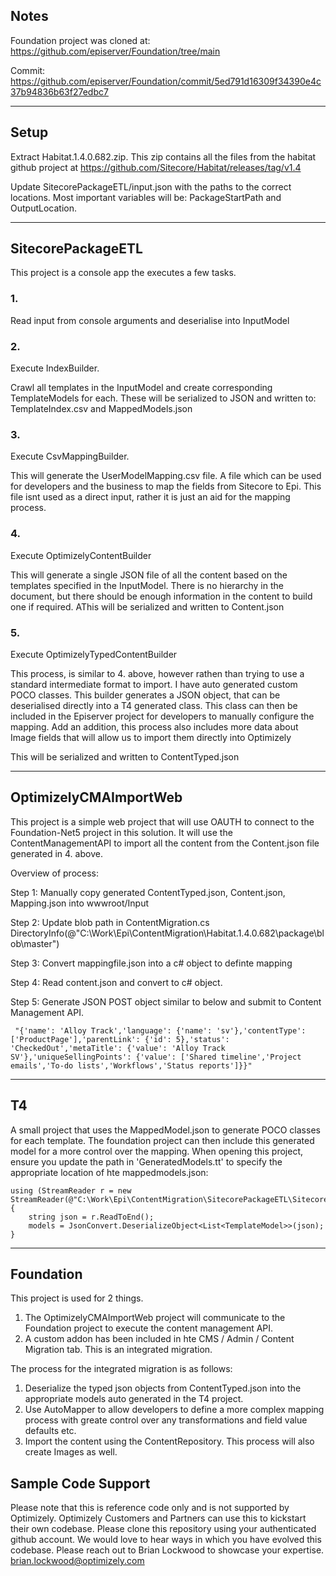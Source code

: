 

## Notes
Foundation project was cloned at: 
https://github.com/episerver/Foundation/tree/main

Commit: https://github.com/episerver/Foundation/commit/5ed791d16309f34390e4c37b94836b63f27edbc7

---

## Setup
Extract Habitat.1.4.0.682.zip.
This zip contains all the files from the habitat github project at https://github.com/Sitecore/Habitat/releases/tag/v1.4


Update SitecorePackageETL/input.json with the paths to the correct locations. Most important variables will be: PackageStartPath and OutputLocation.

---

## SitecorePackageETL
This project is a console app the executes a few tasks.

### 1. 
Read input from console arguments and deserialise into InputModel

### 2.
Execute IndexBuilder.

Crawl all templates in the InputModel and create corresponding TemplateModels for each.
These will be serialized to JSON and written to: TemplateIndex.csv and MappedModels.json

### 3. 
Execute CsvMappingBuilder.

This will generate the UserModelMapping.csv file. A file which can be used for developers and the business to map the fields from Sitecore to Epi.
This file isnt used as a direct input, rather it is just an aid for the mapping process.

### 4.
Execute OptimizelyContentBuilder

This will generate a single JSON file of all the content based on the templates specified in the InputModel. There is no hierarchy in the document, but there should be enough information in the content to build one if required.
AThis will be serialized and written to Content.json

### 5. 
Execute OptimizelyTypedContentBuilder

This process, is similar to 4. above, however rathen than trying to use a standard intermediate format to import. I have auto generated custom POCO classes. This builder generates a JSON object, that can be deserialised directly into a T4 generated class. This class can then be included in the Episerver project for developers to manually configure the mapping. Add an addition, this process also includes more data about Image fields that will allow us to import them directly into Optimizely

This will be serialized and written to ContentTyped.json

---

## OptimizelyCMAImportWeb
This project is a simple web project that will use OAUTH to connect to the Foundation-Net5 project in this solution.
It will use the ContentManagementAPI to import all the content from the Content.json file generated in 4. above.

Overview of process:

Step 1: Manually copy generated ContentTyped.json, Content.json, Mapping.json into wwwroot/Input


Step 2: Update blob path in ContentMigration.cs
DirectoryInfo(@"C:\Work\Epi\ContentMigration\Habitat.1.4.0.682\package\blob\master")


Step 3: Convert mappingfile.json into a c# object to definte mapping

 
Step 4: Read content.json and convert to c# object.


Step 5: Generate JSON POST object similar to below and submit to Content Management API.

```              
 "{'name': 'Alloy Track','language': {'name': 'sv'},'contentType': ['ProductPage'],'parentLink': {'id': 5},'status': 'CheckedOut','metaTitle': {'value': 'Alloy Track SV'},'uniqueSellingPoints': {'value': ['Shared timeline','Project emails','To-do lists','Workflows','Status reports']}}"
 ```

 ---

## T4
A small project that uses the MappedModel.json to generate POCO classes for each template.
The foundation project can then include this generated model for a more control over the mapping.
When opening this project, ensure you update the path in 'GeneratedModels.tt' to specify the appropriate location of hte mappedmodels.json:

```
using (StreamReader r = new StreamReader(@"C:\Work\Epi\ContentMigration\SitecorePackageETL\SitecorePackageETL\SitecorePackageETL\Output\MappedModels.json"))
{
    string json = r.ReadToEnd();
    models = JsonConvert.DeserializeObject<List<TemplateModel>>(json);
}
```

---

## Foundation
This project is used for 2 things.
1. The OptimizelyCMAImportWeb project will communicate to the Foundation project to execute the content management API.
2. A custom addon has been included in hte CMS / Admin / Content Migration tab. This is an integrated migration.

The process for the integrated migration is as follows:
1. Deserialize the typed json objects from ContentTyped.json into the appropriate models auto generated in the T4 project.
2. Use AutoMapper to allow developers to define a more complex mapping process with greate control over any transformations and field value defaults etc.
3. Import the content using the ContentRepository. This process will also create Images as well.

## Sample Code Support
Please note that this is reference code only and is not supported by Optimizely. Optimizely Customers and Partners can use this to kickstart their own codebase. Please clone this repository using your authenticated github account. We would love to hear ways in which you have evolved this codebase. Please reach out to Brian Lockwood to showcase your expertise. brian.lockwood@optimizely.com 
